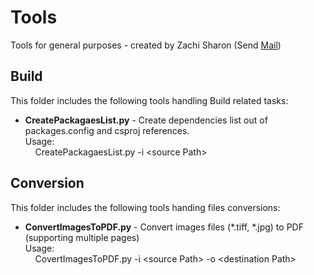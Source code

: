# Tools
Tools for general purposes - created by Zachi Sharon (Send <a href = "mailto:zsharon75@gmail.com">Mail</a>)

## Build
This folder includes the following tools handling Build related tasks:
- **CreatePackagaesList.py** - Create dependencies list out of packages.config and csproj references.
<br>Usage:<br>
&nbsp;&nbsp;&nbsp;&nbsp;CreatePackagaesList.py -i &lt;source Path&gt;

## Conversion
This folder includes the following tools handing files conversions:
- **ConvertImagesToPDF.py** - Convert images files (*.tiff, *.jpg) to PDF (supporting multiple pages)
<br>Usage:<br>
&nbsp;&nbsp;&nbsp;&nbsp;CovertImagesToPDF.py -i &lt;source Path&gt; -o &lt;destination Path&gt;
